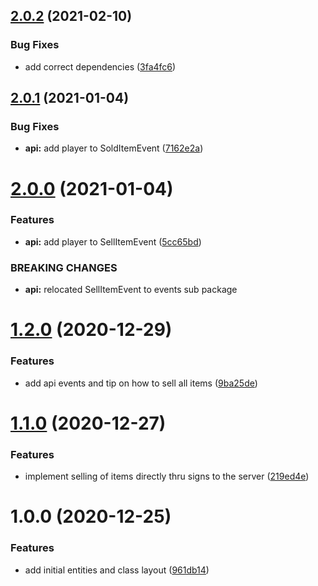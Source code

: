## [2.0.2](https://github.com/raidcraft/server-shop/compare/v2.0.1...v2.0.2) (2021-02-10)


### Bug Fixes

* add correct dependencies ([3fa4fc6](https://github.com/raidcraft/server-shop/commit/3fa4fc6837a9a8545ef5cd82acc91a99c0a0455d))

## [2.0.1](https://github.com/raidcraft/server-shop/compare/v2.0.0...v2.0.1) (2021-01-04)


### Bug Fixes

* **api:** add player to SoldItemEvent ([7162e2a](https://github.com/raidcraft/server-shop/commit/7162e2a981d5ae0c6dfc5a63176cc498d662a5e3))

# [2.0.0](https://github.com/raidcraft/server-shop/compare/v1.2.0...v2.0.0) (2021-01-04)


### Features

* **api:** add player to SellItemEvent ([5cc65bd](https://github.com/raidcraft/server-shop/commit/5cc65bdc16151e73f65c081753e3e6470abb8c5d))


### BREAKING CHANGES

* **api:** relocated SellItemEvent to events sub package

# [1.2.0](https://github.com/raidcraft/server-shop/compare/v1.1.0...v1.2.0) (2020-12-29)


### Features

* add api events and tip on how to sell all items ([9ba25de](https://github.com/raidcraft/server-shop/commit/9ba25de448b7785ea4a4aafdc874c1a777fc49c3))

# [1.1.0](https://github.com/raidcraft/server-shop/compare/v1.0.0...v1.1.0) (2020-12-27)


### Features

* implement selling of items directly thru signs to the server ([219ed4e](https://github.com/raidcraft/server-shop/commit/219ed4e6ae88a188868d80d8dd5814ea5c68a5d4))

# 1.0.0 (2020-12-25)


### Features

* add initial entities and class layout ([961db14](https://github.com/raidcraft/server-shop/commit/961db1445732e00062d2014997401a7075aff5fd))
